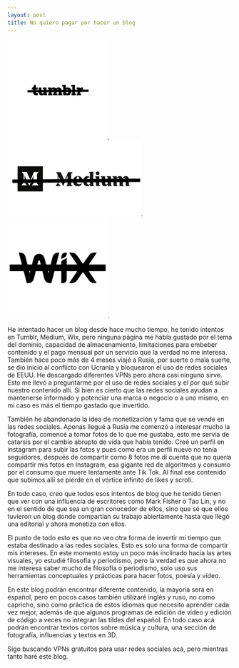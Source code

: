 ```yaml
---
layout: post
title: No quiero pagar por hacer un blog
---
```

![no quiero pagar](/images/post1.png). ![no quiero pagar](/images/post11.png). ![no quiero pagar](/images/post111.png).


He intentado hacer un blog desde hace mucho tiempo, he tenido intentos en Tumblr, Medium, Wix, pero ninguna página me había gustado por el tema del dominio, capacidad de almacenamiento, limitaciones para embeber contenido y el pago mensual por un servicio que la verdad no me interesa. También hace poco más de 4 meses viajé a Rusia, por suerte o mala suerte, se dio inicio al conflicto con Ucrania y bloquearon el uso de redes sociales de EEUU. He descargado diferentes VPNs pero ahora casi ninguno sirve. Esto me llevó a preguntarme por el uso de redes sociales y el por qué subir nuestro contenido allí. Si bien es cierto que las redes sociales ayudan a mantenerse informado y potenciar una marca o negocio o a uno mismo, en mi caso es más el tiempo gastado que invertido.


También he abandonado la idea de monetización y fama que se vende en las redes sociales. Apenas llegué a Rusia me comenzó a interesar mucho la fotografía, comencé a tomar fotos de lo que me gustaba, esto me servía de catarsis por el cambio abrupto de vida que había tenido. Creé un perfil en instagram para subir las fotos y pues como era un perfil nuevo no tenía seguidores, después de compartir como 8 fotos me di cuenta que no quería compartir mis fotos en Instagram, esa gigante red de algoritmos y consumo por el consumo que muere lentamente ante Tik Tok. Al final ese contenido que subimos allí se pierde en el vórtice infinito de likes y scroll. 

En todo caso, creo que todos esos intentos de blog que he tenido tienen que ver con una influencia de escritores como Mark Fisher o Tao Lin, y no en el sentido de que sea un gran conocedor de ellos, sino que sé que ellos tuvieron un blog donde compartían su trabajo abiertamente hasta que llegó una editorial y ahora monetiza con ellos.

El punto de todo esto es que no veo otra forma de invertir mi tiempo que estaba destinado a las redes sociales. Esto es solo una forma de compartir mis intereses. En este momento estoy un poco más inclinado hacia las artes visuales, yo estudié filosofía y periodismo, pero la verdad es que ahora no me interesa saber mucho de filosofía o periodismo, solo uso sus herramientas conceptuales y prácticas para hacer fotos, poesía y vídeo. 

En este blog podrán encontrar diferente contenido, la mayoría será en español, pero en pocos casos también utilizaré inglés y ruso, no como capricho, sino como práctica de estos idiomas que necesito aprender cada vez mejor, además de que algunos programas de edición de vídeo y edición de código a veces no integran las tildes del español. En todo caso acá podrán encontrar textos cortos sobre música y cultura, una sección de fotografía, influencias y textos en 3D. 

Sigo buscando VPNs gratuitos para usar redes sociales acá, pero mientras tanto haré este blog. 
 
